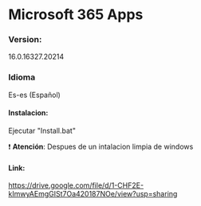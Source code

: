 # Microsoft 365 Apps

### Version:
16.0.16327.20214

### Idioma
Es-es (Español)

#### Instalacion:
Ejecutar "Install.bat"

:exclamation: **Atención**: Despues de un intalacion limpia de windows

#### Link:
https://drive.google.com/file/d/1-CHF2E-kImwyAEmgGISt7Oa420187NOe/view?usp=sharing
